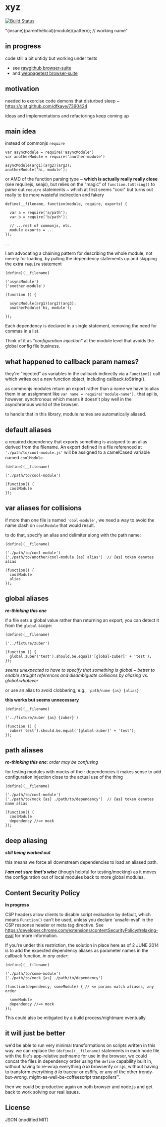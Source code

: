 xyz
===

[![Build Status](https://travis-ci.org/dfkaye/xyz.png)](https://travis-ci.org/dfkaye/xyz)

"(insane)(parenthetical)(module)(pattern); // working name" 

## in progress

code still a bit untidy but working under tests
  + see 
    <a href='https://rawgit.com/dfkaye/xyz/master/test/mocha/browser-suite.html' 
       target='_blank'>
      rawgithub browser-suite
    </a>
  + and 
    <a href='http://www.webpagetest.org/result/140512_5T_WX3/'
       target='_blank'>
      webpagetest browser-suite
    </a>

## motivation

needed to exorcise code demons that disturbed sleep ~ 
https://gist.github.com/dfkaye/7390424

ideas and implementations and refactorings keep coming up

## main idea

instead of commonjs `require`

    var asyncModule = require('asyncModule')
    var anotherModule = require('another-module')
        
    asyncModule(arg1)(arg2)(arg3);
    anotherModule('hi, module');

or AMD of the function parsing type ~ __which is actually really really close__ 
(see requirejs, seajs), but relies on the "magic" of `function.toString()` to 
parse out `require` statements ~ which at first seems "cool" but turns out 
really to be more wasteful indirection and fakery

    define(__filename, function(module, require, exports) {
    
      var a = require('a/path');
      var b = require('b/path');
      
      // ...rest of commonjs, etc.
      module.exports = ...
    });

&hellip;
    
I am advocating a chaining pattern for describing the whole module, not merely 
for loading, by pulling the dependency statements up and skipping the extra 
`require` statement

    (define)(__filename)
    
    ('asyncModule')
    ('another-module')
    
    (function () {
    
      asyncModule(arg1)(arg2)(arg3);
      anotherModule('hi, module');
      
    });

Each dependency is declared in a single statement, removing the need for commas 
in a list.

Think of it as *"configuration injection"* at the module level that avoids the
global config file business.


## what happened to callback param names?

they're "injected" as variables in the callback indirectly via a `Function()` 
call which writes out a new function object, including callback.toString().

as commonjs modules return an export rather than a name we have to alias them in 
an assignment like `var name = require('module-name');`  that api is, however, 
synchronous which means it doesn't play well in the asynchronous world of the 
browser.

to handle that in this library, module names are automatically aliased.

## default aliases

a required dependency that exports something is assigned to an alias derived 
from the filename.  An export defined in a file referenced at 
`'./path/to/cool-module.js'` will be assigned to a camelCased variable named 
`coolModule`.

    (define)(__filename)
  
    ('./path/to/cool-module')
    
    (function() {
      coolModule
    });
    
    
## var aliases for collisions

if more than one file is named `'cool-module'`, we need a way to avoid the name 
clash on `coolModule` that would result.

to do that, specify an alias and delimiter along with the path name:

    (define)(__filename)
    
    ('./path/to/cool-module')
    ('./path/to/another/cool-module {as} alias')  // {as} token denotes alias
    
    (function() {
      coolModule
      alias
    });

    
## global aliases

__*re-thinking this one*__

if a file sets a global value rather than returning an export, you can detect it 
from the `global` scope:

    (define)(__filename)
    
    ('../fixture/zuber')
    
    (function () {  
      global.zuber('test').should.be.equal('[global-zuber]' + 'test');
    });

*seems unexpected to have to specify that something is global ~ better to enable 
straight references and disambiguate collisions by aliasing vs. global.whatever*

or use an alias to avoid clobbering, e.g., `'path/name {as} {alias}'`

__this works but seems unnecessary__

    (define)(__filename)
    
    ('../fixture/zuber {as} {zuber}')
    
    (function () {  
      zuber('test').should.be.equal('[global-zuber]' + 'test');
    });

    
## path aliases

__*re-thinking this one*__: *order may be confusing*

for testing modules with mocks of their dependencies it makes sense to add 
configuration injection close to the actual use of the thing

    (define)(__filename)
    
    ('./path/to/cool-module')
    ('./path/to/mock {as} ./path/to/dependency')  // {as} token denotes name alias
    
    (function() {
      coolModule
      dependency //=> mock
    });
    
    
## deep aliasing

__*still being worked out*__

this means we force all downstream dependencies to load an aliased path.

__*I am not sure that's wise*__ (though helpful for testing/mocking) as it moves 
the configuration out of local modules back to more global modules.


## Content Security Policy

__in progress__

CSP headers allow clients to disable script evaluation by default, 
which means `Function()` can't be used, unless you declare 'unsafe-eval' in the 
CSP response header or meta tag directive. See 
https://developer.chrome.com/extensions/contentSecurityPolicy#relaxing-eval for 
more information.

If you're under this restriction, the solution in place here as of 2 JUNE 2014 
is to add the expected dependency aliases as parameter names in the callback 
function, *in any order*:

    (define)(__filename)
    
    ('./path/to/some-module')
    ('./path/to/mock {as} ./path/to/dependency')
    
    (function(dependency, someModule) { // <= params match aliases, any order
    
      someModule
      dependency //=> mock
    });

This could also be mitigated by a build process/nightmare eventually.


## it will just be better

we'd be able to run very minimal transformations on scripts written in this way. 
we can replace the `(define)(__filename)` statements in each node file with the 
file's app-relative pathname for use in the browser, we could concat the files 
in dependency order using the `define` capability built in, without having to 
re-wrap everything <i>&agrave; la</i> browserify or r.js, without having to 
transform everything <i>&agrave; la</i> traceur or es6ify, or any of the other 
trendy-but-wrong, might-as-well-be-coffeescript transpoilers&trade;.  

then we could be productive again on both browser and node.js and get back to 
work solving our real issues.


## License

JSON (modified MIT)
